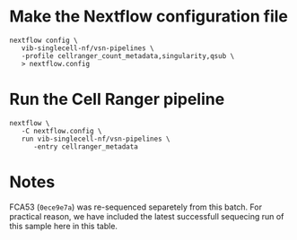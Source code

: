 # Make the Nextflow configuration file

```
nextflow config \
   vib-singlecell-nf/vsn-pipelines \
   -profile cellranger_count_metadata,singularity,qsub \
   > nextflow.config
```

# Run the Cell Ranger pipeline

```
nextflow \
   -C nextflow.config \
   run vib-singlecell-nf/vsn-pipelines \
      -entry cellranger_metadata
```

# Notes

FCA53 (`0ece9e7a`) was re-sequenced separetely from this batch. For practical reason, we have included the latest successfull sequecing run of this sample here in this table.